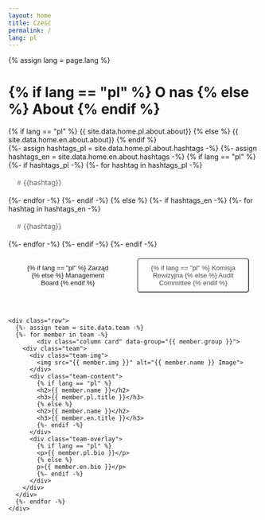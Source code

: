 ```yaml
---
layout: home
title: Cześć
permalink: /
lang: pl
---
```

{% assign lang = page.lang %}
<div class="section-title">
  <h1>{% if lang == "pl" %}
    O nas {% else %} 
    About {% endif %}</h1>
</div>
<div class="paragraph">
  <div class="container">
    {% if lang == "pl" %}
    {{ site.data.home.pl.about.about}} {% else %}
    {{ site.data.home.en.about.about}} {% endif %}
  </div>
  <div class="container tiles">
    {%- assign hashtags_pl = site.data.home.pl.about.hashtags -%}
    {%- assign hashtags_en = site.data.home.en.about.hashtags -%}
    {% if lang == "pl" %}
    {%- if hashtags_pl -%}
    {%- for hashtag in hashtags_pl -%}
    <div class="tile">{{hashtag}}</div>
    {%- endfor -%}
    {%- endif -%}
    {% else %}
    {%- if hashtags_en -%}
    {%- for hashtag in hashtags_en -%}
    <div class="tile">{{hashtag}}</div>
    {%- endfor -%}
    {%- endif -%}
    {%- endif -%}
  </div>
</div>
<div class="paragraph">
  <div class="container">
    <div class="tabs-navigation">
      <button class="tab-btn active" data-group="board">{% if lang == "pl" %}
        Zarząd {% else %} 
        Management Board {% endif %}</h1></button>
      <button class="tab-btn" data-group="committee">{% if lang == "pl" %}
        Komisja Rewizyjna {% else %} 
        Audit Committee {% endif %}</h1></button>
    </div>

    <div class="row">
      {%- assign team = site.data.team -%}
      {%- for member in team -%}
            <div class="column card" data-group="{{ member.group }}">
        <div class="team">
          <div class="team-img">
            <img src="{{ member.img }}" alt="{{ member.name }} Image">
          </div>
          <div class="team-content">
            {% if lang == "pl" %}
            <h2>{{ member.name }}</h2>
            <h3>{{ member.pl.title }}</h3>
            {% else %}
            <h2>{{ member.name }}</h2>
            <h3>{{ member.en.title }}</h3>
            {%- endif -%}
          </div>
          <div class="team-overlay">
            {% if lang == "pl" %}
            <p>{{ member.pl.bio }}</p>
            {% else %}
            p>{{ member.en.bio }}</p>
            {%- endif -%}
          </div>
        </div>
      </div>
      {%- endfor -%}
    </div>
  </div>
</div>
<script src="https://code.jquery.com/jquery-3.6.0.min.js"></script>
<script>
  $(document).ready(function () {
    // Initial setup: show the Board group by default
    showGroup('board');

    // Handle tab button click
    $('.tab-btn').on('click', function () {
      const group = $(this).data('group');
      showGroup(group);
    });

    function showGroup(group) {
      // Hide all columns
      $('.column').removeClass('active');

      // Show only columns with the selected group
      $(`.column[data-group="${group}"]`).addClass('active');
    }
  });
</script>
<style>
    ////////// ---- ABOUT ----- /////////

.container.tiles {
  display: flex;
  justify-content: left
}

.tile {
  margin: 8px;
  padding: 10px;
  border-radius: 8px;
  font-weight: $bold-weight;
  opacity: 0.7;

  &:before {
    content: "\23";
    font-family: FontAwesome;
    margin-right: 5px;
  }

  &:hover {
    opacity: 1;
  }
}

.team {
  padding: 20px;
  margin-bottom: 30px;
  border-radius: 5px;
  box-shadow: 0 4px 8px 0 rgba(0, 0, 0, 0.2);
  transition: transform 0.6s;
  transform-style: preserve-3d;
  align-items: center;
}

.team:hover {
  transform: rotateY(180deg);
}

.team .team-img {
  position: relative;
  font-size: 0;
  text-align: center;
  margin-bottom: 30px;
}

.team .team-img img {
  width: 100%;
  height: auto;
  border-radius: 100%;
}

.team .team-content {
  text-align: center;
  align-items: center;
}

.team .team-content h2 {
  font-size: 100%;
  font-weight: 700;
  letter-spacing: 2px;
  margin-bottom: 5px;
}

.team .team-content h3 {
  font-size: 16px;
  font-weight: 400;
  margin-bottom: 0;
}

.team .team-overlay {
  position: absolute;
  width: 100%;
  height: 100%;
  top: 0;
  left: 0;
  padding: 20px;
  display: flex;
  align-items: center;
  justify-content: justify;
  flex-direction: column;
  -webkit-backface-visibility: hidden;
  backface-visibility: hidden;
  background: $white;
  border-radius: 5px;
  transform: rotateY(180deg);
}

.team .team-overlay p {
  font-size: $medium-font-size;
  text-align: justify;
}

.tab-btn {
  padding: 10px;
  margin: 20px;
  cursor: pointer;
  background: transparent;
  border-radius: 5px;
  border: 2px solid $text-base-color;
  font-family: $font-family;
  color: $text-base-color;
  font-weight: $bold-weight;
  opacity: 0.7;
  &:hover{
    opacity: 0.9;
  }
}

.tab-btn.active {
  color: $white;
  border: 0;
  background: $text-base-color;
  transition: all 0.3s ease;
  opacity: 0.9;
}

.column.card {
  display: none;
  opacity: 0.9;
}

/* Show only columns with the selected group */
.column.card.active {
  display: block;
  opacity: 1;
}

.tabs-navigation {
  display: flex;
  justify-content: center;
  margin-bottom: 30px;
}

////////// ---- WHAT WE DO ----- /////////

.category {
  padding: 20px;
  border-radius: 5px;
  align-items: center;
  opacity: 0.7;

  &:hover {
    box-shadow: 0 4px 8px 0 rgba(0, 0, 0, 0.2);
    opacity: 1;

  }
}

.category .category-content,
.category .thumb-icon {
  text-align: center;
  align-items: center;
  transition: all 1s ease-in 
}

.category a {
  color: $text-base-color
}

.thumb-icon {
  font-size: 27px;
  padding-bottom: 10px;
}

////////// ---- DONATE ----- /////////

.donate-button {
  padding: 20px;
  margin-bottom: 30px;
  border: 0;
  background: transparent;
  border-radius: 5px;
  align-items: center;
  opacity: 0.7;
  text-transform: capitalize;
  font-family: $font-family;
  font-size: $large-font-size;

  &:hover {
    box-shadow: 0 4px 8px 0 rgba(0, 0, 0, 0.2);
    opacity: 1;

  }

  a {
    color: $dark-text-base-color;
  }
}

.container.donate {
  text-align: center;
  align-items: center;
  color: $light
}

.category-content h3 {
  font-size: $medium-font-size;
  font-weight: $normal-weight;
}

.category.support {
  box-shadow: 0 4px 8px 0 rgba(0, 0, 0, 0.2);
  min-height: 250px;
  cursor: pointer;
  background: transparent;
  border: 0;
  font-family: $font-family;
}

.category-content.description {
  display: none;
  visibility: hidden;
  transition: opacity 0.3s ease, visibility 0.3s ease;
}

.category-content.description.active {
  display: block;
  opacity: 1;
  visibility: visible; 
  transition: opacity 0.3s ease, visibility 0.3s ease;}

.support-notification {
  position: absolute;
  color: $red;
  font-size: $medium-font-size;
}
</style>


